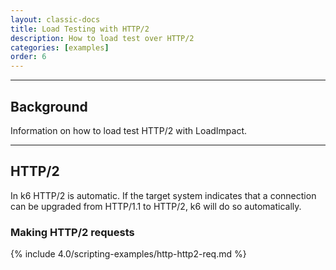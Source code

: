```yaml
---
layout: classic-docs
title: Load Testing with HTTP/2
description: How to load test over HTTP/2
categories: [examples]
order: 6
---
```


***

<h2>Background</h2>

Information on how to load test HTTP/2 with LoadImpact.

***

## HTTP/2
In k6 HTTP/2 is automatic. If the target system indicates that a connection can be upgraded from HTTP/1.1 to HTTP/2, k6 will do so automatically.

### Making HTTP/2 requests
{% include 4.0/scripting-examples/http-http2-req.md %}
